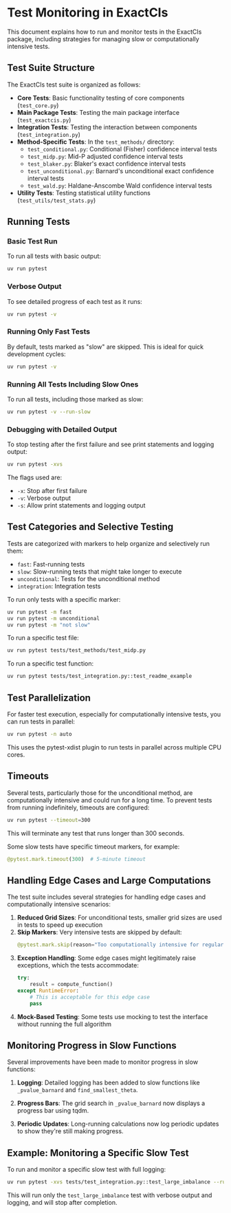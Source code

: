 # Test Monitoring in ExactCIs

This document explains how to run and monitor tests in the ExactCIs package, including strategies for managing slow or computationally intensive tests.

## Test Suite Structure

The ExactCIs test suite is organized as follows:

- **Core Tests**: Basic functionality testing of core components (`test_core.py`)
- **Main Package Tests**: Testing the main package interface (`test_exactcis.py`)
- **Integration Tests**: Testing the interaction between components (`test_integration.py`)
- **Method-Specific Tests**: In the `test_methods/` directory:
  - `test_conditional.py`: Conditional (Fisher) confidence interval tests
  - `test_midp.py`: Mid-P adjusted confidence interval tests
  - `test_blaker.py`: Blaker's exact confidence interval tests
  - `test_unconditional.py`: Barnard's unconditional exact confidence interval tests
  - `test_wald.py`: Haldane-Anscombe Wald confidence interval tests
- **Utility Tests**: Testing statistical utility functions (`test_utils/test_stats.py`)

## Running Tests

### Basic Test Run

To run all tests with basic output:

```bash
uv run pytest
```

### Verbose Output

To see detailed progress of each test as it runs:

```bash
uv run pytest -v
```

### Running Only Fast Tests

By default, tests marked as "slow" are skipped. This is ideal for quick development cycles:

```bash
uv run pytest -v
```

### Running All Tests Including Slow Ones

To run all tests, including those marked as slow:

```bash
uv run pytest -v --run-slow
```

### Debugging with Detailed Output

To stop testing after the first failure and see print statements and logging output:

```bash
uv run pytest -xvs
```

The flags used are:
- `-x`: Stop after first failure
- `-v`: Verbose output
- `-s`: Allow print statements and logging output

## Test Categories and Selective Testing

Tests are categorized with markers to help organize and selectively run them:

- `fast`: Fast-running tests
- `slow`: Slow-running tests that might take longer to execute
- `unconditional`: Tests for the unconditional method
- `integration`: Integration tests

To run only tests with a specific marker:

```bash
uv run pytest -m fast
uv run pytest -m unconditional
uv run pytest -m "not slow"
```

To run a specific test file:

```bash
uv run pytest tests/test_methods/test_midp.py
```

To run a specific test function:

```bash
uv run pytest tests/test_integration.py::test_readme_example
```

## Test Parallelization

For faster test execution, especially for computationally intensive tests, you can run tests in parallel:

```bash
uv run pytest -n auto
```

This uses the pytest-xdist plugin to run tests in parallel across multiple CPU cores.

## Timeouts

Several tests, particularly those for the unconditional method, are computationally intensive and could run for a long time. To prevent tests from running indefinitely, timeouts are configured:

```bash
uv run pytest --timeout=300
```

This will terminate any test that runs longer than 300 seconds.

Some slow tests have specific timeout markers, for example:

```python
@pytest.mark.timeout(300)  # 5-minute timeout
```

## Handling Edge Cases and Large Computations

The test suite includes several strategies for handling edge cases and computationally intensive scenarios:

1. **Reduced Grid Sizes**: For unconditional tests, smaller grid sizes are used in tests to speed up execution
2. **Skip Markers**: Very intensive tests are skipped by default:
   ```python
   @pytest.mark.skip(reason="Too computationally intensive for regular testing")
   ```
3. **Exception Handling**: Some edge cases might legitimately raise exceptions, which the tests accommodate:
   ```python
   try:
       result = compute_function()
   except RuntimeError:
       # This is acceptable for this edge case
       pass
   ```
4. **Mock-Based Testing**: Some tests use mocking to test the interface without running the full algorithm

## Monitoring Progress in Slow Functions

Several improvements have been made to monitor progress in slow functions:

1. **Logging**: Detailed logging has been added to slow functions like `_pvalue_barnard` and `find_smallest_theta`.

2. **Progress Bars**: The grid search in `_pvalue_barnard` now displays a progress bar using tqdm.

3. **Periodic Updates**: Long-running calculations now log periodic updates to show they're still making progress.

## Example: Monitoring a Specific Slow Test

To run and monitor a specific slow test with full logging:

```bash
uv run pytest -xvs tests/test_integration.py::test_large_imbalance --run-slow
```

This will run only the `test_large_imbalance` test with verbose output and logging, and will stop after completion.
